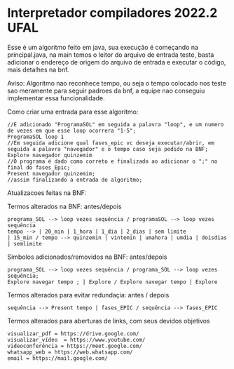 # Interpretador compiladores 2022.2 UFAL

Esse é um algoritmo feito em java, sua execução é começando na principal.java, na main temos o leitor
do arquivo de entrada teste, basta adicionar o endereço de origem do arquivo de entrada e executar o código,
mais detalhes na bnf.

Aviso: Algoritmo nao reconhece tempo, ou seja o tempo colocado nos teste sao meramente para seguir padroes da bnf,
a equipe nao conseguiu implementar essa funcionalidade.

Como criar uma entrada para esse algoritmo:

    //É adicionado "ProgramaSOL" em seguida a palavra "loop", e um numero de vezes em que esse loop ocorrera "1-5";
    ProgramaSOL loop 1
    //Em seguida adicione qual fases_epic vc deseja executar/abrir, em seguida a palavra "navegador" e o tempo caso seja pedido na BNF;
    Explore navegador quinzemim
    //O programa é dado como correto e finalizado ao adicionar o ";" no final do fases_Epic;
    Present navegador quinzemim;
    //assim finalizando a entrada do algoritmo;

Atualizacoes feitas na BNF:
 
  Termos alterados na BNF: antes/depois
  
    programa_SOL --> loop vezes sequência / programaSOL --> loop vezes sequência
    tempo --> | 20_min | 1_hora | 1_dia | 2_dias | sem limite
    | 15_min / tempo --> quinzemin | vintemin | umahora | umdia | doisdias | semlimite
   
  Simbolos adicionados/removidos na BNF: antes/depois
  
    programa_SOL --> loop vezes sequência / programa_SOL --> loop vezes sequência;
    Explore navegar tempo ; | Explore / Explore navegar tempo | Explore
  
  Termos alterados para evitar redundaçia: antes / depois
  
    sequência --> Present tempo | fases_EPIC / sequência --> fases_EPIC
    
  Termos alterados para aberturas de links, com seus devidos objetivos
  
    visualizar_pdf = https://drive.google.com/
    visualizar_vídeo  = https://www.youtube.com/
    videoconferência = https://meet.google.com/
    whatsapp_web = https://web.whatsapp.com/
    email = https://mail.google.com/

